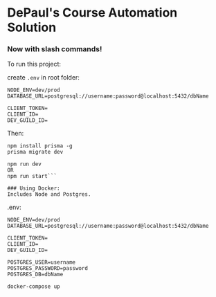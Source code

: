 # DePaul's Course Automation Solution

### Now with slash commands!

To run this project:

create `.env` in root folder:

```
NODE_ENV=dev/prod
DATABASE_URL=postgresql://username:password@localhost:5432/dbName

CLIENT_TOKEN=
CLIENT_ID=
DEV_GUILD_ID=
```

Then:

````npm i
npm install prisma -g
prisma migrate dev

npm run dev
OR
npm run start```

### Using Docker:
Includes Node and Postgres.
````

.env:

```
NODE_ENV=dev/prod
DATABASE_URL=postgresql://username:password@localhost:5432/dbName

CLIENT_TOKEN=
CLIENT_ID=
DEV_GUILD_ID=

POSTGRES_USER=username
POSTGRES_PASSWORD=password
POSTGRES_DB=dbName
```

```
docker-compose up
```
